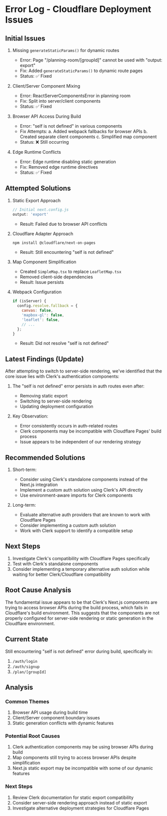 # Error Log - Cloudflare Deployment Issues

## Initial Issues

1. Missing `generateStaticParams()` for dynamic routes
   - Error: Page "/planning-room/[groupId]" cannot be used with "output: export"
   - Fix: Added `generateStaticParams()` to dynamic route pages
   - Status: ✅ Fixed

2. Client/Server Component Mixing
   - Error: ReactServerComponentsError in planning room
   - Fix: Split into server/client components
   - Status: ✅ Fixed

3. Browser API Access During Build
   - Error: "self is not defined" in various components
   - Fix Attempts:
     a. Added webpack fallbacks for browser APIs
     b. Created separate client components
     c. Simplified map component
   - Status: ❌ Still occurring

4. Edge Runtime Conflicts
   - Error: Edge runtime disabling static generation
   - Fix: Removed edge runtime directives
   - Status: ✅ Fixed

## Attempted Solutions

1. Static Export Approach
   ```js
   // Initial next.config.js
   output: 'export'
   ```
   - Result: Failed due to browser API conflicts

2. Cloudflare Adapter Approach
   ```bash
   npm install @cloudflare/next-on-pages
   ```
   - Result: Still encountering "self is not defined"

3. Map Component Simplification
   - Created `SimpleMap.tsx` to replace `LeafletMap.tsx`
   - Removed client-side dependencies
   - Result: Issue persists

4. Webpack Configuration
   ```js
   if (isServer) {
     config.resolve.fallback = {
       canvas: false,
       'mapbox-gl': false,
       'leaflet': false,
       // ...
     };
   }
   ```
   - Result: Did not resolve "self is not defined"

## Latest Findings (Update)

After attempting to switch to server-side rendering, we've identified that the core issue lies with Clerk's authentication components:

1. The "self is not defined" error persists in auth routes even after:
   - Removing static export
   - Switching to server-side rendering
   - Updating deployment configuration

2. Key Observation:
   - Error consistently occurs in auth-related routes
   - Clerk components may be incompatible with Cloudflare Pages' build process
   - Issue appears to be independent of our rendering strategy

## Recommended Solutions

1. Short-term:
   - Consider using Clerk's standalone components instead of the Next.js integration
   - Implement a custom auth solution using Clerk's API directly
   - Use environment-aware imports for Clerk components

2. Long-term:
   - Evaluate alternative auth providers that are known to work with Cloudflare Pages
   - Consider implementing a custom auth solution
   - Work with Clerk support to identify a compatible setup

## Next Steps

1. Investigate Clerk's compatibility with Cloudflare Pages specifically
2. Test with Clerk's standalone components
3. Consider implementing a temporary alternative auth solution while waiting for better Clerk/Cloudflare compatibility

## Root Cause Analysis

The fundamental issue appears to be that Clerk's Next.js components are trying to access browser APIs during the build process, which fails in Cloudflare's build environment. This suggests that the components are not properly configured for server-side rendering or static generation in the Cloudflare environment.

## Current State

Still encountering "self is not defined" error during build, specifically in:
1. `/auth/login`
2. `/auth/signup`
3. `/plan/[groupId]`

## Analysis

### Common Themes
1. Browser API usage during build time
2. Client/Server component boundary issues
3. Static generation conflicts with dynamic features

### Potential Root Causes
1. Clerk authentication components may be using browser APIs during build
2. Map components still trying to access browser APIs despite simplification
3. Next.js static export may be incompatible with some of our dynamic features

### Next Steps
1. Review Clerk documentation for static export compatibility
2. Consider server-side rendering approach instead of static export
3. Investigate alternative deployment strategies for Cloudflare Pages 